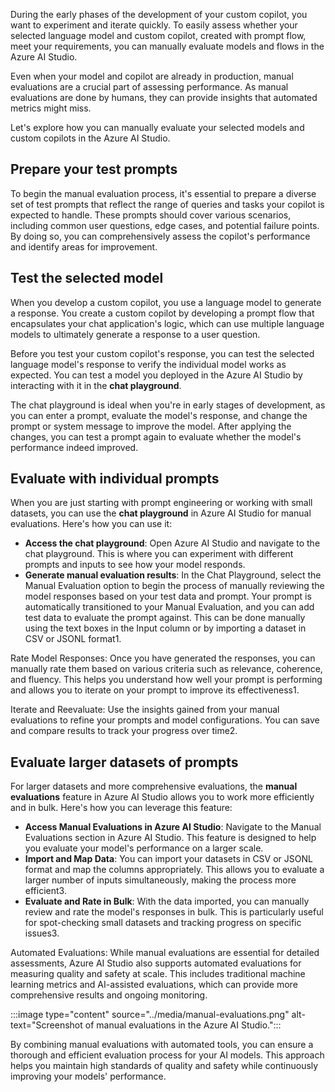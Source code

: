During the early phases of the development of your custom copilot, you want to experiment and iterate quickly. To easily assess whether your selected language model and custom copilot, created with prompt flow, meet your requirements, you can manually evaluate models and flows in the Azure AI Studio.

Even when your model and copilot are already in production, manual evaluations are a crucial part of assessing performance. As manual evaluations are done by humans, they can provide insights that automated metrics might miss.

Let's explore how you can manually evaluate your selected models and custom copilots in the Azure AI Studio.

## Prepare your test prompts

To begin the manual evaluation process, it's essential to prepare a diverse set of test prompts that reflect the range of queries and tasks your copilot is expected to handle. These prompts should cover various scenarios, including common user questions, edge cases, and potential failure points. By doing so, you can comprehensively assess the copilot's performance and identify areas for improvement.

## Test the selected model

When you develop a custom copilot, you use a language model to generate a response. You create a custom copilot by developing a prompt flow that encapsulates your chat application's logic, which can use multiple language models to ultimately generate a response to a user question.

Before you test your custom copilot's response, you can test the selected language model's response to verify the individual model works as expected. You can test a model you deployed in the Azure AI Studio by interacting with it in the **chat playground**.

The chat playground is ideal when you're in early stages of development, as you can enter a prompt, evaluate the model's response, and change the prompt or system message to improve the model. After applying the changes, you can test a prompt again to evaluate whether the model's performance indeed improved.

## Evaluate with individual prompts

When you are just starting with prompt engineering or working with small datasets, you can use the **chat playground** in Azure AI Studio for manual evaluations. Here's how you can use it:

- **Access the chat playground**: Open Azure AI Studio and navigate to the chat playground. This is where you can experiment with different prompts and inputs to see how your model responds.
- **Generate manual evaluation results**: In the Chat Playground, select the Manual Evaluation option to begin the process of manually reviewing the model responses based on your test data and prompt. Your prompt is automatically transitioned to your Manual Evaluation, and you can add test data to evaluate the prompt against. This can be done manually using the text boxes in the Input column or by importing a dataset in CSV or JSONL format1.

Rate Model Responses: Once you have generated the responses, you can manually rate them based on various criteria such as relevance, coherence, and fluency. This helps you understand how well your prompt is performing and allows you to iterate on your prompt to improve its effectiveness1.

Iterate and Reevaluate: Use the insights gained from your manual evaluations to refine your prompts and model configurations. You can save and compare results to track your progress over time2.

## Evaluate larger datasets of prompts

For larger datasets and more comprehensive evaluations, the **manual evaluations** feature in Azure AI Studio allows you to work more efficiently and in bulk. Here's how you can leverage this feature:

- **Access Manual Evaluations in Azure AI Studio**: Navigate to the Manual Evaluations section in Azure AI Studio. This feature is designed to help you evaluate your model's performance on a larger scale.
- **Import and Map Data**: You can import your datasets in CSV or JSONL format and map the columns appropriately. This allows you to evaluate a larger number of inputs simultaneously, making the process more efficient3.
- **Evaluate and Rate in Bulk**: With the data imported, you can manually review and rate the model's responses in bulk. This is particularly useful for spot-checking small datasets and tracking progress on specific issues3.

Automated Evaluations: While manual evaluations are essential for detailed assessments, Azure AI Studio also supports automated evaluations for measuring quality and safety at scale. This includes traditional machine learning metrics and AI-assisted evaluations, which can provide more comprehensive results and ongoing monitoring.

:::image type="content" source="../media/manual-evaluations.png" alt-text="Screenshot of manual evaluations in the Azure AI Studio.":::

By combining manual evaluations with automated tools, you can ensure a thorough and efficient evaluation process for your AI models. This approach helps you maintain high standards of quality and safety while continuously improving your models' performance.